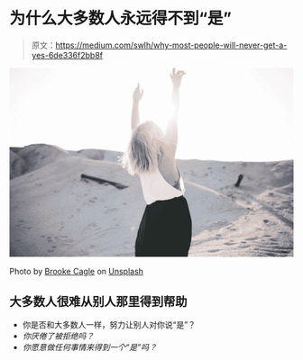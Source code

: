 # 为什么大多数人永远得不到“是”

> 原文：<https://medium.com/swlh/why-most-people-will-never-get-a-yes-6de336f2bb8f>

![](img/be0d70951cb028fb3df5130b27740576.png)

Photo by [Brooke Cagle](https://unsplash.com/@brookecagle?utm_source=medium&utm_medium=referral) on [Unsplash](https://unsplash.com?utm_source=medium&utm_medium=referral)

## 大多数人很难从别人那里得到帮助

*   你是否和大多数人一样，努力让别人对你说“是”？
*   *你厌倦了被拒绝吗？*
*   *你愿意做任何事情来得到一个“是”吗？*